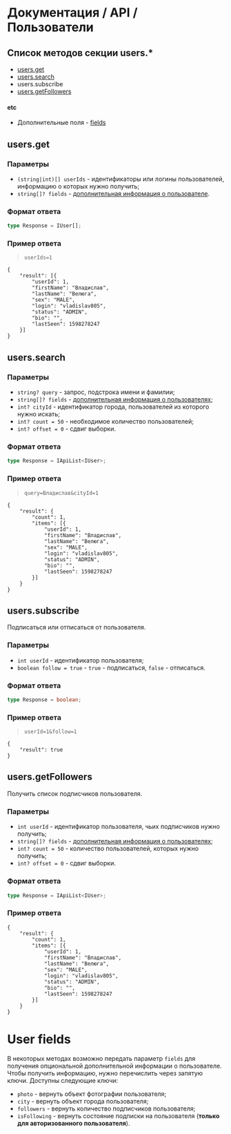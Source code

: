 # Документация / API / Пользователи
## Список методов секции users.*
* [users.get](#usersget)
* [users.search](#userssearch)
* users.subscribe
* [users.getFollowers](#usersgetfollowers)

#### etc
* Дополнительные поля - [fields](#user-fields)

## users.get
### Параметры
* `(string|int)[] userIds` - идентификаторы или логины пользователей, информацию о которых нужно получить;
* `string[]? fields` - [дополнительная информация о пользователе](#user-fields).

### Формат ответа
```ts
type Response = IUser[];
```

### Пример ответа
> `userIds=1`
```json5
{
    "result": [{
        "userId": 1,
        "firstName": "Владислав",
        "lastName": "Велюга",
        "sex": "MALE",
        "login": "vladislav805",
        "status": "ADMIN",
        "bio": "",
        "lastSeen": 1598278247
    }]
}
```

## users.search
### Параметры
* `string? query` - запрос, подстрока имени и фамилии;
* `string[]? fields` - [дополнительная информация о пользователях](#user-fields);
* `int? cityId` - идентификатор города, пользователей из которого нужно искать;
* `int? count = 50` - необходимое количество пользователей;
* `int? offset = 0` - сдвиг выборки.

### Формат ответа
```ts
type Response = IApiList<IUser>;
```

### Пример ответа
> `query=Владислав&cityId=1`
```json5
{
    "result": {
        "count": 1,
        "items": [{
            "userId": 1,
            "firstName": "Владислав",
            "lastName": "Велюга",
            "sex": "MALE",
            "login": "vladislav805",
            "status": "ADMIN",
            "bio": "",
            "lastSeen": 1598278247
        }]
    }
}
```

## users.subscribe
Подписаться или отписаться от пользователя.
### Параметры
* `int userId` - идентификатор пользователя;
* `boolean follow = true` - `true` - подписаться, `false` - отписаться.

### Формат ответа
```ts
type Response = boolean;
```

### Пример ответа
> `userId=1&follow=1`
```json5
{
    "result": true
}
```

## users.getFollowers
Получить список подписчиков пользователя.
### Параметры
* `int userId` - идентификатор пользователя, чьих подписчиков нужно получить;
* `string[]? fields` - [дополнительная информация о пользователях](#user-fields);
* `int? count = 50` - количество пользователей, которых нужно получить;
* `int? offset = 0` - сдвиг выборки.

### Формат ответа
```ts
type Response = IApiList<IUser>;
```

### Пример ответа
```json5
{
    "result": {
        "count": 1,
        "items": [{
            "userId": 1,
            "firstName": "Владислав",
            "lastName": "Велюга",
            "sex": "MALE",
            "login": "vladislav805",
            "status": "ADMIN",
            "bio": "",
            "lastSeen": 1598278247
        }]
    }
}
```

# User fields
В некоторых методах возможно передать параметр `fields` для получения опциональной дополнительной информации о пользователе. Чтобы получить информацию, нужно перечислить через запятую ключи. Доступны следующие ключи: 
* `photo` - вернуть объект фотографии пользователя;
* `city` - вернуть объект города пользователя;
* `followers` - вернуть количество подписчиков пользователя;
* `isFollowing` - вернуть состояние подписки на пользователя (**только для авторизованного пользователя**).
